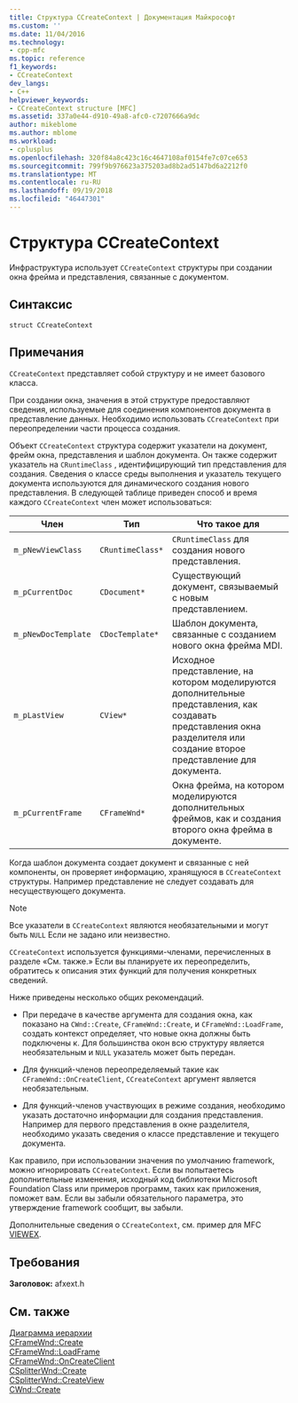 ```yaml
---
title: Структура CCreateContext | Документация Майкрософт
ms.custom: ''
ms.date: 11/04/2016
ms.technology:
- cpp-mfc
ms.topic: reference
f1_keywords:
- CCreateContext
dev_langs:
- C++
helpviewer_keywords:
- CCreateContext structure [MFC]
ms.assetid: 337a0e44-d910-49a8-afc0-c7207666a9dc
author: mikeblome
ms.author: mblome
ms.workload:
- cplusplus
ms.openlocfilehash: 320f84a8c423c16c4647108af0154fe7c07ce653
ms.sourcegitcommit: 799f9b976623a375203ad8b2ad5147bd6a2212f0
ms.translationtype: MT
ms.contentlocale: ru-RU
ms.lasthandoff: 09/19/2018
ms.locfileid: "46447301"
---
```

# <a name="ccreatecontext-structure"></a>Структура CCreateContext

Инфраструктура использует `CCreateContext` структуры при создании окна фрейма и представления, связанные с документом.

## <a name="syntax"></a>Синтаксис

```
struct CCreateContext
```

## <a name="remarks"></a>Примечания

`CCreateContext` представляет собой структуру и не имеет базового класса.

При создании окна, значения в этой структуре предоставляют сведения, используемые для соединения компонентов документа в представление данных. Необходимо использовать `CCreateContext` при переопределении части процесса создания.

Объект `CCreateContext` структура содержит указатели на документ, фрейм окна, представления и шаблон документа. Он также содержит указатель на `CRuntimeClass` , идентифицирующий тип представления для создания. Сведения о классе среды выполнения и указатель текущего документа используются для динамического создания нового представления. В следующей таблице приведен способ и время каждого `CCreateContext` член может использоваться:

|Член|Тип|Что такое для|
|------------|----------|--------------------|
|`m_pNewViewClass`|`CRuntimeClass*`|`CRuntimeClass` для создания нового представления.|
|`m_pCurrentDoc`|`CDocument*`|Существующий документ, связываемый с новым представлением.|
|`m_pNewDocTemplate`|`CDocTemplate*`|Шаблон документа, связанные с созданием нового окна фрейма MDI.|
|`m_pLastView`|`CView*`|Исходное представление, на котором моделируются дополнительные представления, как создавать представления окна разделителя или создание второе представление для документа.|
|`m_pCurrentFrame`|`CFrameWnd*`|Окна фрейма, на котором моделируются дополнительных фреймов, как и создания второго окна фрейма в документе.|

Когда шаблон документа создает документ и связанные с ней компоненты, он проверяет информацию, хранящуюся в `CCreateContext` структуры. Например представление не следует создавать для несуществующего документа.

> [!NOTE]
>  Все указатели в `CCreateContext` являются необязательными и могут быть `NULL` Если не задано или неизвестно.

`CCreateContext` используется функциями-членами, перечисленных в разделе «См. также.» Если вы планируете их переопределить, обратитесь к описания этих функций для получения конкретных сведений.

Ниже приведены несколько общих рекомендаций.

- При передаче в качестве аргумента для создания окна, как показано на `CWnd::Create`, `CFrameWnd::Create`, и `CFrameWnd::LoadFrame`, создать контекст определяет, что новые окна должны быть подключены к. Для большинства окон всю структуру является необязательным и `NULL` указатель может быть передан.

- Для функций-членов переопределяемый такие как `CFrameWnd::OnCreateClient`, `CCreateContext` аргумент является необязательным.

- Для функций-членов участвующих в режиме создания, необходимо указать достаточно информации для создания представления. Например для первого представления в окне разделителя, необходимо указать сведения о классе представление и текущего документа.

Как правило, при использовании значения по умолчанию framework, можно игнорировать `CCreateContext`. Если вы попытаетесь дополнительные изменения, исходный код библиотеки Microsoft Foundation Class или примеров программ, таких как приложения, поможет вам. Если вы забыли обязательного параметра, это утверждение framework сообщит, вы забыли.

Дополнительные сведения о `CCreateContext`, см. пример для MFC [VIEWEX](../../visual-cpp-samples.md).

## <a name="requirements"></a>Требования

**Заголовок:** afxext.h

## <a name="see-also"></a>См. также

[Диаграмма иерархии](../../mfc/hierarchy-chart.md)<br/>
[CFrameWnd::Create](../../mfc/reference/cframewnd-class.md#create)<br/>
[CFrameWnd::LoadFrame](../../mfc/reference/cframewnd-class.md#loadframe)<br/>
[CFrameWnd::OnCreateClient](../../mfc/reference/cframewnd-class.md#oncreateclient)<br/>
[CSplitterWnd::Create](../../mfc/reference/csplitterwnd-class.md#create)<br/>
[CSplitterWnd::CreateView](../../mfc/reference/csplitterwnd-class.md#createview)<br/>
[CWnd::Create](../../mfc/reference/cwnd-class.md#create)

